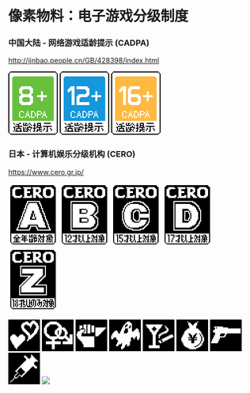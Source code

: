 # 像素物料：电子游戏分级制度


### 中国大陆 - 网络游戏适龄提示 (CADPA)

http://jinbao.people.cn/GB/428398/index.html

![](assets/China-CADPA/China-CADPA_8+@2x.png)
![](assets/China-CADPA/China-CADPA_12+@2x.png)
![](assets/China-CADPA/China-CADPA_16+@2x.png)

### 日本 - 计算机娱乐分级机构 (CERO)

https://www.cero.gr.jp/

![](assets/Japan-CERO/Japan-CERO_A@2x.png)
![](assets/Japan-CERO/Japan-CERO_B@2x.png)
![](assets/Japan-CERO/Japan-CERO_C@2x.png)
![](assets/Japan-CERO/Japan-CERO_D@2x.png)
![](assets/Japan-CERO/Japan-CERO_Z@2x.png)

![](assets/Japan-CERO/Japan-CERO_Icon_Love@2x.png)
![](assets/Japan-CERO/Japan-CERO_Icon_Sexual@2x.png)
![](assets/Japan-CERO/Japan-CERO_Icon_Violence@2x.png)
![](assets/Japan-CERO/Japan-CERO_Icon_Horror@2x.png)
![](assets/Japan-CERO/Japan-CERO_Icon_Drinking_Smoking@2x.png)
![](assets/Japan-CERO/Japan-CERO_Icon_Gambling@2x.png)
![](assets/Japan-CERO/Japan-CERO_Icon_Crime@2x.png)
![](assets/Japan-CERO/Japan-CERO_Icon_Drugs@2x.png)
![](assets/Japan-CERO/Japan-CERO_Icon_Language@2x.png)
